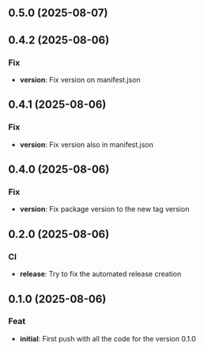 ## 0.5.0 (2025-08-07)

## 0.4.2 (2025-08-06)

### Fix

- **version**: Fix version on manifest.json

## 0.4.1 (2025-08-06)

### Fix

- **version**: Fix version also in manifest.json

## 0.4.0 (2025-08-06)

### Fix

- **version**: Fix package version to the new tag version

## 0.2.0 (2025-08-06)

### CI

- **release**: Try to fix the automated release creation

## 0.1.0 (2025-08-06)

### Feat

- **initial**: First push with all the code for the version 0.1.0
